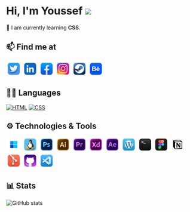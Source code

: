 <div >
<h1>Hi, I'm Youssef <img src="https://github.com/TheDudeThatCode/TheDudeThatCode/blob/master/Assets/Hi.gif" width="29px"> </h1>

🌱 I am currently learning **CSS**.

</div>

## 📫 Find me at

<div align="left">

<a href="https://twitter.com/Toxic_Hunt3r" target="_blank"><img src="https://raw.githubusercontent.com/ToxicHunt3r/ToxicHunt3r/main/Mac%20Icons%20Style/Twitter.png" alt="Twitter" width="40px" /></a>
<a href="https://www.linkedin.com/in/toxichunt3r/" target="_blank"><img src="https://raw.githubusercontent.com/ToxicHunt3r/ToxicHunt3r/main/Mac%20Icons%20Style/Linkedin.png" alt="Linkedin" width="40px"/></a>
<a href="https://www.facebook.com/ToxicHunt3r" target="_blank"><img src="https://raw.githubusercontent.com/ToxicHunt3r/ToxicHunt3r/main/Mac%20Icons%20Style/Facebook.png" alt="Facebook" width="40px"/></a>
<a href="https://www.instagram.com/toxic_hunt3r" target="_blank"><img src="https://raw.githubusercontent.com/ToxicHunt3r/ToxicHunt3r/main/Mac%20Icons%20Style/Instagram.png" alt="Instagram" width="40px"/></a>
<a href="https://steamcommunity.com/id/Toxic_Hunt3r" target="_blank"><img src="https://raw.githubusercontent.com/ToxicHunt3r/ToxicHunt3r/main/Mac%20Icons%20Style/Steam.png" alt="Steam" width="40px"/></a>
<a href="https://www.behance.net/Toxic_Hunt3r" target="_blank"><img src="https://raw.githubusercontent.com/ToxicHunt3r/ToxicHunt3r/main/Mac%20Icons%20Style/Behance.png" alt="Steam" width="40px"/></a>
</div>

## ✍🏼 Languages
<div align="left">

<a href="https://en.wikipedia.org/wiki/HTML" target="_blank"><img src="https://img.shields.io/badge/HTML5-E34F26?style=for-the-badge&logo=html5&logoColor=white" alt="HTML"/></a>
<a href="https://en.wikipedia.org/wiki/CSS" target="_blank"><img src="https://img.shields.io/badge/CSS3-1572B6?style=for-the-badge&logo=css3&logoColor=white" alt="CSS"/></a>

</div>


## ⚙️ Technologies & Tools
<div align="left">

<a href="https://www.microsoft.com/software-download/windows11" target="_blank"><img src="https://raw.githubusercontent.com/ToxicHunt3r/ToxicHunt3r/main/Mac%20Icons%20Style/Windows11.png" alt="Winodws 11" width="40px"/></a>
<a href="https://www.gnu.org/gnu/linux-and-gnu.en.html" target="_blank"><img src="https://raw.githubusercontent.com/ToxicHunt3r/ToxicHunt3r/main/Mac%20Icons%20Style/Linux.png" alt="Linux" width="40px"/></a>
<a href="https://www.adobe.com/mena_en/products/photoshop.html" target="_blank"><img src="https://raw.githubusercontent.com/ToxicHunt3r/ToxicHunt3r/main/Mac%20Icons%20Style/Adobe%20Photoshop.png" alt="Photoshop" width="40px"/></a>
<a href="https://www.adobe.com/mena_en/products/illustrator.html" target="_blank"><img src="https://raw.githubusercontent.com/ToxicHunt3r/ToxicHunt3r/main/Mac%20Icons%20Style/Adobe%20Illustrator.png" alt="Illustrator" width="40px"/></a>
<a href="https://www.adobe.com/mena_en/products/premiere.html" target="_blank"><img src="https://raw.githubusercontent.com/ToxicHunt3r/ToxicHunt3r/main/Mac%20Icons%20Style/Adobe%20Premiere%20Pro.png" alt="Premiere" width="40px"/></a>
<a href="https://www.adobe.com/mena_en/products/xd.html" target="_blank"><img src="https://raw.githubusercontent.com/ToxicHunt3r/ToxicHunt3r/main/Mac%20Icons%20Style/Adobe%20XD.png" alt="XD" width="40px"/></a>
<a href="https://www.adobe.com/mena_en/products/aftereffects.html" target="_blank"><img src="https://raw.githubusercontent.com/ToxicHunt3r/ToxicHunt3r/main/Mac%20Icons%20Style/Adobe%20After%20Effects.png" alt="After Effects" width="40px"/></a>
<a href="https://wordpress.com/" target="_blank"><img src="https://raw.githubusercontent.com/ToxicHunt3r/ToxicHunt3r/main/Mac%20Icons%20Style/Wordpress.png" alt="WordPress" width="40px"/></a>
<a href="https://opensource.com/resources/what-bash" target="_blank"><img src="https://raw.githubusercontent.com/ToxicHunt3r/ToxicHunt3r/main/Mac%20Icons%20Style/Terminal.png" alt="Bash" width="40px"/></a>
<a href="https://www.figma.com/@Toxic_hunt3r" target="_blank"><img src="https://raw.githubusercontent.com/ToxicHunt3r/ToxicHunt3r/main/Mac%20Icons%20Style/Figma.png" alt="Figma" width="40px"/></a>
<a href="https://www.notion.so/r" target="_blank"><img src="https://raw.githubusercontent.com/ToxicHunt3r/ToxicHunt3r/main/Mac%20Icons%20Style/Notion.png" alt="Notion" width="40px"/></a>
<a href="https://git-scm.com/downloads" target="_blank"><img src="https://raw.githubusercontent.com/ToxicHunt3r/ToxicHunt3r/main/Mac%20Icons%20Style/GIT.png" alt="Git" width="40px"/></a>
<a href="https://github.com/ToxicHunt3r" target="_blank"><img src="https://raw.githubusercontent.com/ToxicHunt3r/ToxicHunt3r/main/Mac%20Icons%20Style/GitHub%20Desktop.png" alt="GitHub" width="40px"/></a>
<a href="https://code.visualstudio.com/download" target="_blank"><img src="https://raw.githubusercontent.com/ToxicHunt3r/ToxicHunt3r/main/Mac%20Icons%20Style/Visual%20Studio%20Code.png" alt="Visual Stuido Code" width="40px"/></a>
</div>

## 📊 Stats
<div align="left">

![GitHub stats](https://github-readme-stats.vercel.app/api?username=ToxicHunt3r&show_icons=true)
</div>